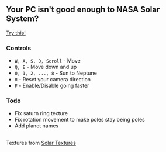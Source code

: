 ## Your PC isn't good enough to NASA Solar System?
[Try this!](https://alaanvv.github.io/Solar-System-3D/)

### Controls

 - `W, A, S, D, Scroll` - Move
 - `Q, E` - Move down and up
 - `0, 1, 2, ..., 8` - Sun to Neptune
 - `R` - Reset your camera direction
 - `F` - Enable/Disable going faster
 
 ### Todo
 
- Fix saturn ring texture
- Fix rotation movement to make poles stay being poles
- Add planet names

##

Textures from [Solar Textures](https://www.solarsystemscope.com/textures/)
